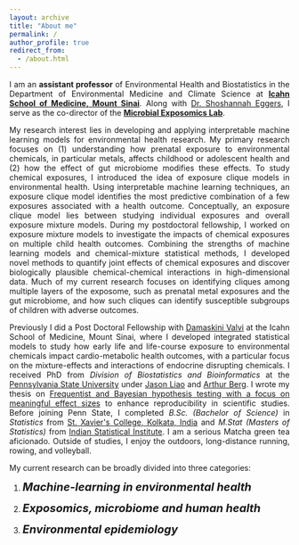 ```yaml
---
layout: archive
title: "About me"
permalink: /
author_profile: true
redirect_from: 
  - /about.html
---
```


<span style="text-align: justify"> 

I am an **assistant professor** of Environmental Health and Biostatistics in the Department of Environmental Medicine and Climate Science at **<span style = "color:blue">[Icahn School of Medicine, Mount Sinai](https://icahn.mssm.edu/about/departments/environmental-public-health)</span>**. Along with <span style = "color:blue">[Dr. Shoshannah Eggers](https://scholar.google.com/citations?hl=en&user=6JjgTmUAAAAJ)</span>, I serve as the co-director of the **[Microbial Exposomics Lab](https://sites.google.com/view/microbial-exposomics/home)**. 

My research interest lies in developing and applying interpretable machine learning models for environmental health research. My primary research focuses on (1) understanding how prenatal exposure to environmental chemicals, in particular metals, affects childhood or adolescent health and (2) how the effect of gut microbiome modifies these effects. To study chemical exposures, I introduced the idea of exposure clique models in environmental health. Using interpretable machine learning techniques, an exposure clique model identifies the most predictive combination of a few exposures associated with a health outcome. Conceptually, an exposure clique model lies between studying individual exposures and overall exposure mixture models. During my postdoctoral fellowship, I worked on exposure mixture models to investigate the impacts of chemical exposures on multiple child health outcomes. Combining the strengths of machine learning models and chemical-mixture statistical methods, I developed novel methods to quantify joint effects of chemical exposures and discover biologically plausible chemical-chemical interactions in high-dimensional data. Much of my current research focuses on identifying cliques among multiple layers of the exposome, such as prenatal metal exposures and the gut microbiome, and how such cliques can identify susceptible subgroups of children with adverse outcomes. 

Previously I did a Post Doctoral Fellowship with <span style ="color:blue">[Damaskini Valvi](https://profiles.mountsinai.org/valvi-damaskini)</span> at the Icahn School of Medicine, Mount Sinai, where I developed integrated statistical models to study how early life and life-course exposure to environmental chemicals impact cardio-metabolic health outcomes, with a particular focus on the mixture-effects and interactions of endocrine disrupting chemicals. I received PhD from _Division of Biostatistics and Bioinformatics_ at the <span style ="color:blue">[Pennsylvania State University](https://med.psu.edu/)</span> under <span style ="color:blue">[Jason Liao](https://sites.google.com/site/jiangangliao/)</span> and <span style ="color:blue">[Arthur Berg](http://www.personal.psu.edu/asb17/Homepage/Welcome.html)</span>. I wrote my thesis on <span style ="color:blue">[Frequentist and Bayesian hypothesis testing with a focus on meaningful effect sizes](https://www.proquest.com/pagepdf/2569643656?accountid=41157)</span> to enhance reproducibility in scientific studies. <span style="text-align: justify"> Before joining Penn State, I completed _B.Sc. (Bachelor of Science)_ in _Statistics_ from <span style ="color:blue">[St. Xavier's College, Kolkata, India](http://www.sxccal.edu/)</span> and _M.Stat (Masters of Statistics)_ from <span style ="color:blue">[Indian Statistical Institute](https://www.isical.ac.in/)</span>.</span> <span style="text-align: justify">I am a serious Matcha green tea aficionado. Outside of studies, I enjoy the outdoors, long-distance running, rowing, and volleyball.</span>

My current research can be broadly divided into three categories:

1. <span style="font-size: 20px">**_Machine-learning in environmental health_**

1. <span style="font-size: 20px">**_Exposomics, microbiome and human health_**

1. <span style="font-size: 20px">**_Environmental epidemiology_**

